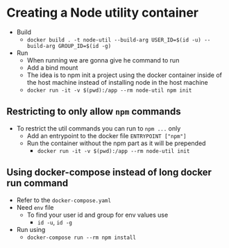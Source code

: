 # Creating a Node utility container

* Build
   - `docker build . -t node-util --build-arg USER_ID=$(id -u) --build-arg GROUP_ID=$(id -g)`
* Run 
   - When running we are gonna give he command to run
   - Add a bind mount
   - The idea is to npm init a project using the docker container inside of the host machine instead of installing node in the host machine
   - `docker run -it -v $(pwd):/app --rm node-util npm init`

## Restricting to only allow `npm` commands

* To restrict the util commands you can run to `npm ...` only
   - Add an entrypoint to the docker file
      `ENTRYPOINT ["npm"]`
   - Run the container without the npm part as it will be prepended
      - `docker run -it -v $(pwd):/app --rm node-util init`

## Using docker-compose instead of long docker run command
   - Refer to the `docker-compose.yaml`
   - Need `env` file
      - To find your user id and group for env values use
         - `id -u`, `id -g`
   - Run using 
      - `docker-compose run --rm npm install`
   